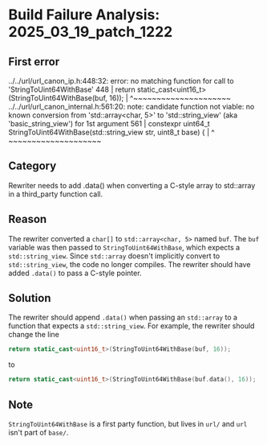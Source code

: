 # Build Failure Analysis: 2025_03_19_patch_1222

## First error

../../url/url_canon_ip.h:448:32: error: no matching function for call to 'StringToUint64WithBase'
  448 |   return static_cast<uint16_t>(StringToUint64WithBase(buf, 16));
      |                                ^~~~~~~~~~~~~~~~~~~~~~
../../url/url_canon_internal.h:561:20: note: candidate function not viable: no known conversion from 'std::array<char, 5>' to 'std::string_view' (aka 'basic_string_view<char>') for 1st argument
  561 | constexpr uint64_t StringToUint64WithBase(std::string_view str, uint8_t base) {
      |                    ^                      ~~~~~~~~~~~~~~~~~~~~

## Category
Rewriter needs to add .data() when converting a C-style array to std::array in a third_party function call.

## Reason
The rewriter converted a `char[]` to `std::array<char, 5>` named `buf`. The `buf` variable was then passed to `StringToUint64WithBase`, which expects a `std::string_view`.  Since `std::array` doesn't implicitly convert to `std::string_view`, the code no longer compiles. The rewriter should have added `.data()` to pass a C-style pointer.

## Solution
The rewriter should append `.data()` when passing an `std::array` to a function that expects a `std::string_view`.
For example, the rewriter should change the line
```c++
return static_cast<uint16_t>(StringToUint64WithBase(buf, 16));
```
to
```c++
return static_cast<uint16_t>(StringToUint64WithBase(buf.data(), 16));
```

## Note
`StringToUint64WithBase` is a first party function, but lives in `url/` and `url` isn't part of `base/`.